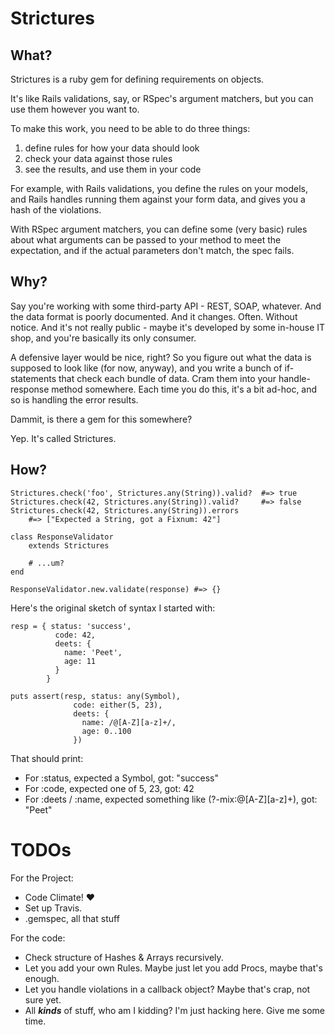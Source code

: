 # Strictures

## What?

Strictures is a ruby gem for defining requirements on objects.

It's like Rails validations, say, or RSpec's argument matchers,
but you can use them however you want to.

To make this work, you need to be able to do three things:

1. define rules for how your data should look
2. check your data against those rules
3. see the results, and use them in your code

For example, with Rails validations, you define the rules on your models, and
Rails handles running them against your form data, and gives you a hash of the
violations.

With RSpec argument matchers, you can define some (very basic) rules about what
arguments can be passed to your method to meet the expectation, and if the
actual parameters don't match, the spec fails.

## Why?

Say you're working with some third-party API - REST, SOAP, whatever. And the
data format is poorly documented. And it changes. Often. Without notice.
And it's not really public - maybe it's developed by some in-house IT shop,
and you're basically its only consumer.

A defensive layer would be nice, right? So you figure out what the data is
supposed to look like (for now, anyway), and you write a bunch of if-statements
that check each bundle of data. Cram them into your handle-response method
somewhere. Each time you do this, it's a bit ad-hoc, and so is handling the
error results.

Dammit, is there a gem for this somewhere?

Yep. It's called Strictures.

## How?

	Strictures.check('foo', Strictures.any(String)).valid?  #=> true
	Strictures.check(42, Strictures.any(String)).valid?     #=> false
	Strictures.check(42, Strictures.any(String)).errors
		#=> ["Expected a String, got a Fixnum: 42"]

	class ResponseValidator
		extends Strictures

		# ...um?
	end

	ResponseValidator.new.validate(response) #=> {}

Here's the original sketch of syntax I started with:

	resp = { status: 'success',
	          code: 42,
	          deets: {
	            name: 'Peet',
	            age: 11
	          }
	        }

	puts assert(resp, status: any(Symbol),
	              code: either(5, 23),
	              deets: {
	                name: /@[A-Z][a-z]+/,
	                age: 0..100
	              })

That should print:

* For :status, expected a Symbol, got: "success"
* For :code, expected one of 5, 23, got: 42
* For :deets / :name, expected something like (?-mix:@[A-Z][a-z]+), got: "Peet"













# TODOs

For the Project:

* Code Climate! :heart:
* Set up Travis.
* .gemspec, all that stuff

For the code:

* Check structure of Hashes & Arrays recursively.
* Let you add your own Rules. Maybe just let you add Procs, maybe that's enough.
* Let you handle violations in a callback object? Maybe that's crap, not sure yet.
* All ___kinds___ of stuff, who am I kidding? I'm just hacking here. Give me some time.


